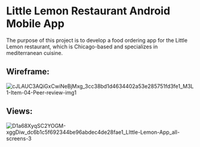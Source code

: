 # Little Lemon Restaurant Android Mobile App
The purpose of this project is to develop a food ordering app for the Little Lemon restaurant, which is Chicago-based and specializes in mediterranean cuisine.

## Wireframe:
![cJLAUC3AQiGxCwiNeBjMxg_3cc38bd1d4634402a53e285751fd3fe1_M3L1-Item-04-Peer-review-img1](https://github.com/user-attachments/assets/9124d84c-4f7a-437f-9fab-92e8928cf5e0)

## Views:
![D1a68XyqSC2YOGM-xggDiw_dc6b1c5f692344be96abdec4de28fae1_LIttle-Lemon-App_all-screens-3](https://github.com/user-attachments/assets/f5690eaa-ca6f-4b55-9be1-69037e258a68)
